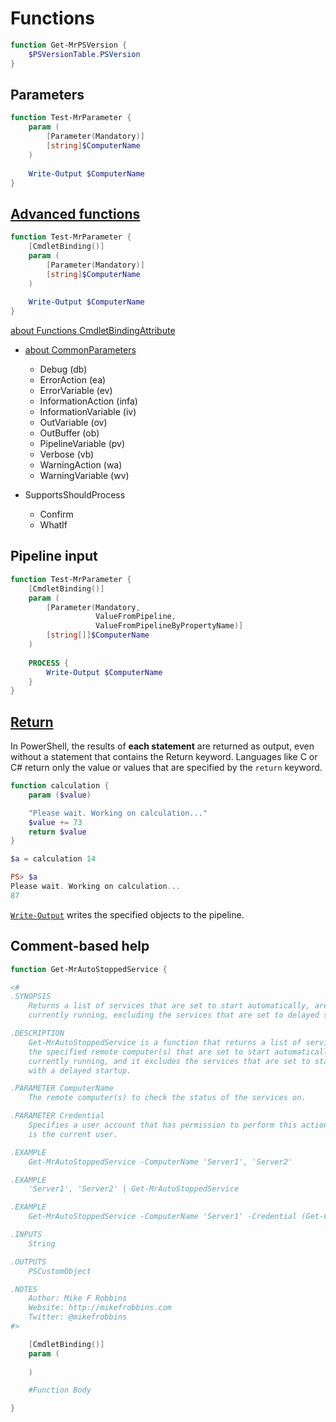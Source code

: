 # Functions
```powershell
function Get-MrPSVersion {
    $PSVersionTable.PSVersion
}
```

## Parameters
```powershell
function Test-MrParameter {
    param (
        [Parameter(Mandatory)]
        [string]$ComputerName
    )
    
    Write-Output $ComputerName
}
```

## [Advanced functions](https://learn.microsoft.com/en-us/powershell/module/microsoft.powershell.core/about/about_functions_advanced)
```powershell
function Test-MrParameter {
    [CmdletBinding()]
    param (
        [Parameter(Mandatory)]
        [string]$ComputerName
    )
    
    Write-Output $ComputerName
}
```

[about Functions CmdletBindingAttribute](https://learn.microsoft.com/en-us/powershell/module/microsoft.powershell.core/about/about_functions_cmdletbindingattribute?view=powershell-7.3)
- [about CommonParameters](https://learn.microsoft.com/en-us/powershell/module/microsoft.powershell.core/about/about_commonparameters?view=powershell-7.3)
  - Debug (db)
  - ErrorAction (ea)
  - ErrorVariable (ev)
  - InformationAction (infa)
  - InformationVariable (iv)
  - OutVariable (ov)
  - OutBuffer (ob)
  - PipelineVariable (pv)
  - Verbose (vb)
  - WarningAction (wa)
  - WarningVariable (wv)

- SupportsShouldProcess
  - Confirm
  - WhatIf

## Pipeline input
```powershell
function Test-MrParameter {
    [CmdletBinding()]
    param (
        [Parameter(Mandatory,
                   ValueFromPipeline,
                   ValueFromPipelineByPropertyName)]
        [string[]]$ComputerName
    )
    
    PROCESS {
        Write-Output $ComputerName
    }
}
```

## [Return](https://learn.microsoft.com/en-us/powershell/module/microsoft.powershell.core/about/about_return)
In PowerShell, the results of **each statement** are returned as output, even without a statement that contains the Return keyword. Languages like C or C# return only the value or values that are specified by the `return` keyword.

```powershell
function calculation {
    param ($value)

    "Please wait. Working on calculation..."
    $value += 73
    return $value
}

$a = calculation 14

PS> $a
Please wait. Working on calculation...
87
```

[`Write-Output`](https://learn.microsoft.com/en-us/powershell/module/microsoft.powershell.utility/write-output) writes the specified objects to the pipeline.

## Comment-based help
```powershell
function Get-MrAutoStoppedService {

<#
.SYNOPSIS
    Returns a list of services that are set to start automatically, are not
    currently running, excluding the services that are set to delayed start.

.DESCRIPTION
    Get-MrAutoStoppedService is a function that returns a list of services from
    the specified remote computer(s) that are set to start automatically, are not
    currently running, and it excludes the services that are set to start automatically
    with a delayed startup.

.PARAMETER ComputerName
    The remote computer(s) to check the status of the services on.

.PARAMETER Credential
    Specifies a user account that has permission to perform this action. The default
    is the current user.

.EXAMPLE
    Get-MrAutoStoppedService -ComputerName 'Server1', 'Server2'

.EXAMPLE
    'Server1', 'Server2' | Get-MrAutoStoppedService

.EXAMPLE
    Get-MrAutoStoppedService -ComputerName 'Server1' -Credential (Get-Credential)

.INPUTS
    String

.OUTPUTS
    PSCustomObject

.NOTES
    Author: Mike F Robbins
    Website: http://mikefrobbins.com
    Twitter: @mikefrobbins
#>

    [CmdletBinding()]
    param (
    
    )

    #Function Body

}
```
